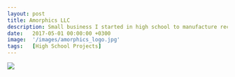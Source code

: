 ```yaml
---
layout: post
title: Amorphics LLC
description: Small business I started in high school to manufacture recycled 3D printer filament.
date:   2017-05-01 00:00:00 +0300
image:  '/images/amorphics_logo.jpg'
tags:   [High School Projects]
---
```


![]({{site.baseurl}}/images/amorphics.jpg#wide)